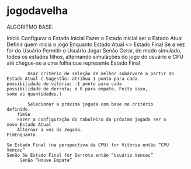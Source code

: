 # jogodavelha

ALGORITMO BASE:

Início
	Configurar o Estado Inicial
	Fazer o Estado Inicial ser o Estado Atual
	Definir quem inicia o jogo
	Enquanto Estado Atual <> Estado Final
		Se a vez for do Usuário
			Permitir o Usuário Jogar
		Senão 
			Gerar, de modo simulado, todos os estados filhos, 				alternando simulações do jogo do usuário e CPU até 				chegue-se a uma folha que represente Estado Final

			Usar critério de seleção de melhor subárvore a partir do 			Estado Atual ( Sugestão: atribua 1 ponto para cada 				possibilidade de vitória; -1 ponto para cada 					possibilidade de derrota; e 0 para empate. Feito isso, 				some as quantidades.)

			Selecionar a próxima jogada com base no critério 					definido. 
		fimSe
		Fazer a configuração do tabuleiro da próxima jogada ser o 			novo Estado Atual
		Alternar a vez da Jogada.
	FimEnquanto

	Se Estado Final (na perspectiva da CPU) for Vitória então “CPU 										 	  Venceu”
	Senão Se Estado Final for Derrota então “Usuário Venceu”
		 Senão “Houve Empate”
